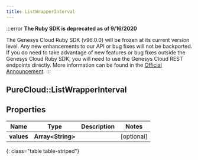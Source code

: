 ```yaml
---
title: ListWrapperInterval
---
```


:::error
**The Ruby SDK is deprecated as of 9/16/2020**

The Genesys Cloud Ruby SDK (v96.0.0) will be frozen at its current version level. Any new enhancements to our API or bug fixes will not be backported. If you do need to take advantage of new features or bug fixes outside the Genesys Cloud Ruby SDK, you will need to use the Genesys Cloud REST endpoints directly. More information can be found in the [Official Announcement](https://developer.mypurecloud.com/forum/t/announcement-genesys-cloud-ruby-sdk-end-of-life/8850).
:::


## PureCloud::ListWrapperInterval

## Properties

|Name | Type | Description | Notes|
|------------ | ------------- | ------------- | -------------|
| **values** | **Array&lt;String&gt;** |  | [optional] |
{: class="table table-striped"}


